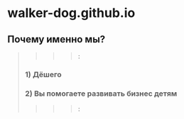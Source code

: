 # walker-dog.github.io
## Почему именно мы?
>>>>:
>### 1) Дёшего
>### 2) Вы помогаете развивать бизнес детям
>>>>:
